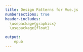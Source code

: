 ```yaml
---
title: Design Patterns for Vue.js
numbersections: true
header-includes:
  \usepackage{graphicx}
  \usepackage{float}

output:
    epub
---
```

